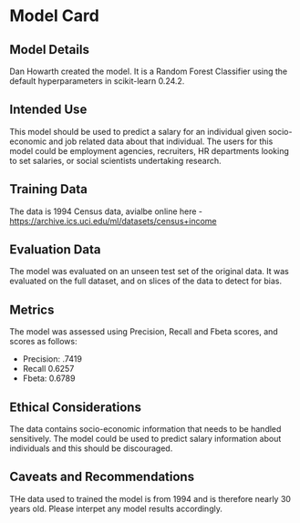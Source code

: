 # Model Card

## Model Details
Dan Howarth created the model. It is a Random Forest Classifier using the default hyperparameters in scikit-learn 0.24.2. 

## Intended Use
This model should be used to predict a salary for an individual given socio-economic and job related data about that 
individual. The users for this model could be employment agencies, recruiters, HR departments looking to set salaries,
or social scientists undertaking research.

## Training Data
The data is 1994 Census data, avialbe online here - https://archive.ics.uci.edu/ml/datasets/census+income

## Evaluation Data
The model was evaluated on an unseen test set of the original data. It was evaluated on the full dataset, and on slices
of the data to detect for bias. 

## Metrics
The model was assessed using Precision, Recall and Fbeta scores, and scores as follows:
- Precision: .7419
- Recall 0.6257 
- Fbeta: 0.6789

## Ethical Considerations
The data contains socio-economic information that needs to be handled sensitively. The model could be used to predict
salary information about individuals and this should be discouraged. 

## Caveats and Recommendations
THe data used to trained the model is from 1994 and is therefore nearly 30 years old. Please interpet any model results
accordingly.
